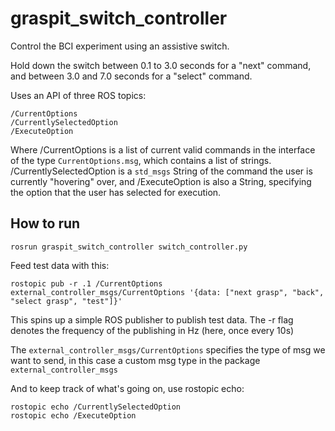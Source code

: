 # graspit_switch_controller
Control the BCI experiment using an assistive switch.

Hold down the switch between 0.1 to 3.0 seconds for a "next" command,
and between 3.0 and 7.0 seconds for a "select" command.

Uses an API of three ROS topics:

    /CurrentOptions
    /CurrentlySelectedOption
    /ExecuteOption
    
Where /CurrentOptions is a list of current valid commands
in the interface of the type `CurrentOptions.msg`, which contains a
list of strings.
/CurrentlySelectedOption is a `std_msgs` String of the
command the user is currently "hovering" over, and /ExecuteOption is also a String,
specifying the option that the user has selected for execution.

## How to run

    rosrun graspit_switch_controller switch_controller.py 
    
Feed test data with this:

    rostopic pub -r .1 /CurrentOptions external_controller_msgs/CurrentOptions '{data: ["next grasp", "back", "select grasp", "test"]}'

This spins up a simple ROS publisher to publish test data.
The -r flag denotes the frequency of the publishing in Hz (here, once every 10s)

The `external_controller_msgs/CurrentOptions` specifies the type of msg we want to send,
in this case a custom msg type in the package `external_controller_msgs`

And to keep track of what's going on, use rostopic echo:

    rostopic echo /CurrentlySelectedOption
    rostopic echo /ExecuteOption
